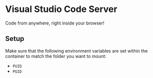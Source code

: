 # Visual Studio Code Server

Code from anywhere, right inside your browser!

## Setup
Make sure that the following environment variables are set within the container to match the folder you want to mount:
* `PUID`
* `PGID`
